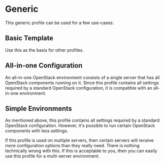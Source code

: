 # Generic

This generic profile can be used for a few use-cases:

## Basic Template

Use this as the basis for other profiles.

## All-in-one Configuration

An all-in-one OpenStack environment consists of a single server that has all OpenStack components running on it. Since this profile contains all settings required by a standard OpenStack configuration, it is compatible with an all-in-one environment.

## Simple Environments

As mentioned above, this profile contains all settings required by a standard OpenStack configuration. However, it's possible to run certain OpenStack components with less settings.

If this profile is used on multiple servers, then certain servers will receive more configuration options than they really need. There is nothing technically wrong with this. If this is acceptable to you, then you can easily use this profile for a multi-server environment.
